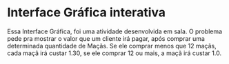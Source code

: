 # Interface Gráfica interativa
  Essa Interface Gráfica, foi uma atividade desenvolvida em sala. O problema pede pra mostrar o valor que um cliente irá pagar, após comprar uma determinada quantidade de Maçãs. Se ele comprar menos que 12 maçãs, cada maçã irá custar 1.30, se ele comprar 12 ou mais, a maçã irá custar 1.0.
